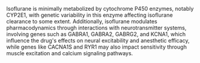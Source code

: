 Isoflurane is minimally metabolized by cytochrome P450 enzymes, notably CYP2E1, with genetic variability in this enzyme affecting isoflurane clearance to some extent. Additionally, isoflurane modulates pharmacodynamics through interactions with neurotransmitter systems, involving genes such as GABRA1, GABRA2, GABRG2, and KCNA1, which influence the drug's effects on neural excitability and anesthetic efficacy, while genes like CACNA1S and RYR1 may also impact sensitivity through muscle excitation and calcium signaling pathways.